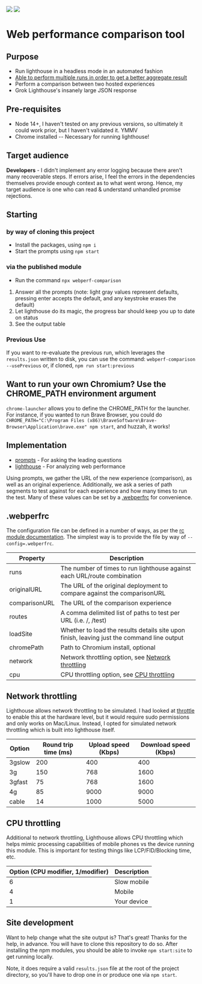 <img src="https://img.shields.io/npm/v/webperf-comparison" /> <img src="https://img.shields.io/node/v/webperf-comparison" />

# Web performance comparison tool

## Purpose

- Run lighthouse in a headless mode in an automated fashion
- [Able to perform multiple runs in order to get a better aggregate result](https://github.com/GoogleChrome/lighthouse/blob/HEAD/docs/variability.md)
- Perform a comparison between two hosted experiences
- Grok Lighthouse's insanely large JSON response

## Pre-requisites

- Node 14+, I haven't tested on any previous versions, so ultimately it could work prior, but I haven't validated it. YMMV
- Chrome installed -- Necessary for running lighthouse!

## Target audience

**Developers** - I didn't implement any error logging because there aren't many recoverable steps. If errors arise, I feel the errors in the dependencies themselves provide enough context as to what went wrong. Hence, my target audience is one who can read & understand unhandled promise rejections.

## Starting

### by way of cloning this project

- Install the packages, using `npm i`
- Start the prompts using `npm start`

### via the published module

- Run the command `npx webperf-comparison`

1. Answer all the prompts (note: light gray values represent defaults, pressing enter accepts the default, and any keystroke erases the default)
1. Let lighthouse do its magic, the progress bar should keep you up to date on status
1. See the output table

### Previous Use

If you want to re-evaluate the previous run, which leverages the `results.json` written to disk, you can use the command: `webperf-comparison --usePrevious` or, if cloned, `npm run start:previous`

## Want to run your own Chromium? Use the CHROME_PATH environment argument

`chrome-launcher` allows you to define the CHROME_PATH for the launcher. For instance, if you wanted to run Brave Browser, you could do `CHROME_PATH="C:\Program Files (x86)\BraveSoftware\Brave-Browser\Application\brave.exe" npm start`, and huzzah, it works!

## Implementation

- [prompts](https://www.npmjs.com/package/prompts) - For asking the leading questions
- [lighthouse](https://www.npmjs.com/package/lighthouse) - For analyzing web performance

Using prompts, we gather the URL of the new experience (comparison), as well as an original experience. Additionally, we ask a series of path segments to test against for each experience and how many times to run the test. Many of these values can be set by a [.webperfrc](#webperfc) for convenience.

## <a name="webperfc"></a> .webperfrc

The configuration file can be defined in a number of ways, as per the [rc module documentation](https://www.npmjs.com/package/rc). The simplest way is to provide the file by way of `--config=.webperfrc`.

| Property      | Description                                                                                |
| ------------- | ------------------------------------------------------------------------------------------ |
| runs          | The number of times to run lighthouse against each URL/route combination                   |
| originalURL        | The URL of the original deployment to compare against the comparisonURL                         |
| comparisonURL | The URL of the comparison experience                                                       |
| routes        | A comma delimited list of paths to test per URL (i.e. /, /test)                            |
| loadSite      | Whether to load the results details site upon finish, leaving just the command line output |
| chromePath    | Path to Chromium install, optional                                                         |
| network | Network throttling option, see [Network throttling](#network_throttling) |
| cpu | CPU throttling option, see [CPU throttling](#cpu_throttling) |

## <a name="network_throttling"></a> Network throttling

Lighthouse allows network throttling to be simulated. I had looked at [throttle](https://www.sitespeed.io/documentation/throttle/) to enable this at the hardware level, but it would require sudo permissions and only works on Mac/Linux. Instead, I opted for simulated network throttling which is built into lighthouse itself.

| Option | Round trip time (ms) | Upload speed (Kbps) | Download speed (Kbps) |
| ------ | -------------------- | ------------------- | --------------------- |
| 3gslow | 200                  | 400                 | 400                   |
| 3g     | 150                  | 768                 | 1600                  |
| 3gfast | 75                   | 768                 | 1600                  |
| 4g     | 85                   | 9000                | 9000                  |
| cable  | 14                   | 1000                | 5000                  |

## <a name="cpu_throttling"></a> CPU throttling

Additional to network throttling, Lighthouse allows CPU throttling which helps mimic processing capabilities of mobile phones vs the device running this module. This is important for testing things like LCP/FID/Blocking time, etc.

| Option (CPU modifier, 1/modifier) | Description |
| --------------------------------- | ----------- |
| 6                                 | Slow mobile |
| 4                                 | Mobile      |
| 1                                 | Your device |
## Site development

Want to help change what the site output is? That's great! Thanks for the help, in advance. You will have to clone this repository to do so. After installing the npm modules, you should be able to invoke `npm start:site` to get running locally.

Note, it does require a valid `results.json` file at the root of the project directory, so you'll have to drop one in or produce one via `npm start`.

